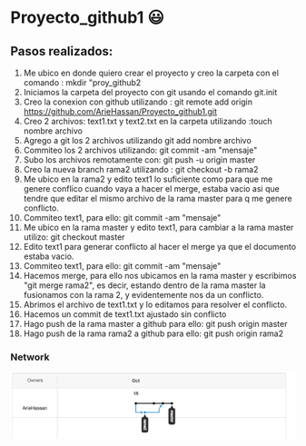 # Proyecto_github1  :smiley:

## Pasos realizados: 
1) Me ubico en donde quiero crear el proyecto y creo la carpeta con el comando : mkdir "proy_github2
2) Iniciamos la carpeta del proyecto con git usando el comando git.init 
3) Creo la  conexion con github utilizando : git remote add origin https://github.com/ArieHassan/Proyecto_github1.git
4) Creo 2 archivos: text1.txt y text2.txt en la carpeta utilizando :touch nombre archivo
5) Agrego a git los 2 archivos utilizando git add nombre archivo 
6) Commiteo los 2 archivos utilizando:  git commit -am "mensaje"
7) Subo los archivos remotamente con:  git push -u origin master
8) Creo la nueva branch rama2 utilizando : git checkout -b rama2
9) Me ubico en la rama2 y edito text1 lo suficiente como para que me genere conflico cuando vaya a hacer el merge, estaba vacio asi que tendre que editar el mismo archivo de la rama master para q me genere conflicto.
10) Commiteo text1, para ello: git commit -am "mensaje" 
11) Me ubico en la rama master y edito text1, para cambiar a la rama master utilizo: git checkout master
12) Edito text1 para generar conflicto al hacer el merge ya que el documento estaba vacio.
13) Commiteo text1, para ello: git commit -am "mensaje" 
14) Hacemos merge, para ello nos ubicamos en la rama master y escribimos "git merge rama2", es decir, estando dentro de la rama master la fusionamos con la rama 2, y evidentemente nos da un conflicto.
15) Abrimos el archivo de text1.txt y lo editamos para resolver el conflicto.
16) Hacemos un commit de text1.txt ajustado sin conflicto 
17) Hago push de la rama master a github para ello: git push origin master
18) Hago push de la rama rama2 a github para ello: git push origin rama2

### Network
![alt text](https://github.com/ArieHassan/Proyecto_github1/blob/master/Network.png)
